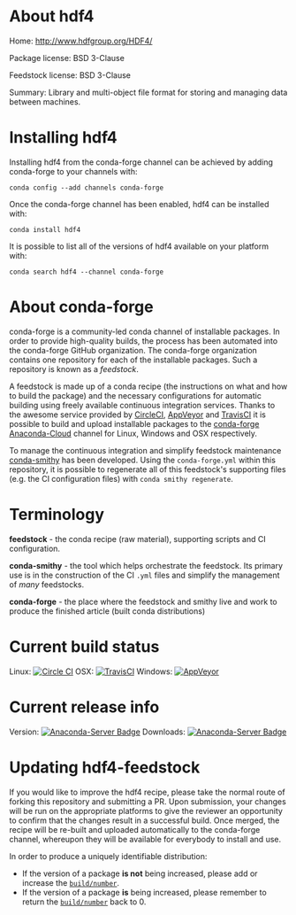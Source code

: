 About hdf4
==========

Home: http://www.hdfgroup.org/HDF4/

Package license: BSD 3-Clause

Feedstock license: BSD 3-Clause

Summary: Library and multi-object file format for storing and managing data between machines.



Installing hdf4
===============

Installing hdf4 from the conda-forge channel can be achieved by adding conda-forge to your channels with:

```
conda config --add channels conda-forge
```

Once the conda-forge channel has been enabled, hdf4 can be installed with:

```
conda install hdf4
```

It is possible to list all of the versions of hdf4 available on your platform with:

```
conda search hdf4 --channel conda-forge
```


About conda-forge
=================

conda-forge is a community-led conda channel of installable packages.
In order to provide high-quality builds, the process has been automated into the
conda-forge GitHub organization. The conda-forge organization contains one repository
for each of the installable packages. Such a repository is known as a *feedstock*.

A feedstock is made up of a conda recipe (the instructions on what and how to build
the package) and the necessary configurations for automatic building using freely
available continuous integration services. Thanks to the awesome service provided by
[CircleCI](https://circleci.com/), [AppVeyor](http://www.appveyor.com/)
and [TravisCI](https://travis-ci.org/) it is possible to build and upload installable
packages to the [conda-forge](https://anaconda.org/conda-forge)
[Anaconda-Cloud](http://docs.anaconda.org/) channel for Linux, Windows and OSX respectively.

To manage the continuous integration and simplify feedstock maintenance
[conda-smithy](http://github.com/conda-forge/conda-smithy) has been developed.
Using the ``conda-forge.yml`` within this repository, it is possible to regenerate all of
this feedstock's supporting files (e.g. the CI configuration files) with ``conda smithy regenerate``.


Terminology
===========

**feedstock** - the conda recipe (raw material), supporting scripts and CI configuration.

**conda-smithy** - the tool which helps orchestrate the feedstock.
                   Its primary use is in the construction of the CI ``.yml`` files
                   and simplify the management of *many* feedstocks.

**conda-forge** - the place where the feedstock and smithy live and work to
                  produce the finished article (built conda distributions)

Current build status
====================

Linux: [![Circle CI](https://circleci.com/gh/conda-forge/hdf4-feedstock.svg?style=svg)](https://circleci.com/gh/conda-forge/hdf4-feedstock)
OSX: [![TravisCI](https://travis-ci.org/conda-forge/hdf4-feedstock.svg?branch=master)](https://travis-ci.org/conda-forge/hdf4-feedstock)
Windows: [![AppVeyor](https://ci.appveyor.com/api/projects/status/github/conda-forge/hdf4-feedstock?svg=True)](https://ci.appveyor.com/project/conda-forge/hdf4-feedstock/branch/master)

Current release info
====================
Version: [![Anaconda-Server Badge](https://anaconda.org/conda-forge/hdf4/badges/version.svg)](https://anaconda.org/conda-forge/hdf4)
Downloads: [![Anaconda-Server Badge](https://anaconda.org/conda-forge/hdf4/badges/downloads.svg)](https://anaconda.org/conda-forge/hdf4)


Updating hdf4-feedstock
=======================

If you would like to improve the hdf4 recipe, please take the normal
route of forking this repository and submitting a PR. Upon submission, your changes will
be run on the appropriate platforms to give the reviewer an opportunity to confirm that the
changes result in a successful build. Once merged, the recipe will be re-built and uploaded
automatically to the conda-forge channel, whereupon they will be available for everybody to
install and use.

In order to produce a uniquely identifiable distribution:
 * If the version of a package **is not** being increased, please add or increase
   the [``build/number``](http://conda.pydata.org/docs/building/meta-yaml.html#build-number-and-string).
 * If the version of a package **is** being increased, please remember to return
   the [``build/number``](http://conda.pydata.org/docs/building/meta-yaml.html#build-number-and-string)
   back to 0.
